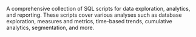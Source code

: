 A comprehensive collection of SQL scripts for data exploration, analytics, and reporting. These scripts cover various analyses such as database exploration, measures and metrics, time-based trends, cumulative analytics, segmentation, and more. 

